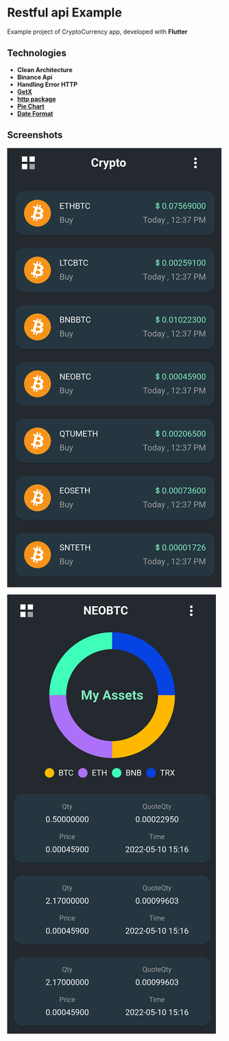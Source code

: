 # Restful api Example

Example project of CryptoCurrency app, developed with **Flutter**

## Technologies

- **Clean Architecture**
- **Binance Api**
- **Handling Error HTTP**
- **[GetX](https://pub.dev/packages/get)**
- **[http package](https://pub.dev/packages/http)**
- **[Pie Chart](https://pub.dev/packages/pie_chart)**
- **[Date Format](https://pub.dev/packages/date_format)**

## Screenshots

![Screenshot-01](/screenshots/screenshot-01.png)

![Screenshot-02](/screenshots/screenshot-02.png)
